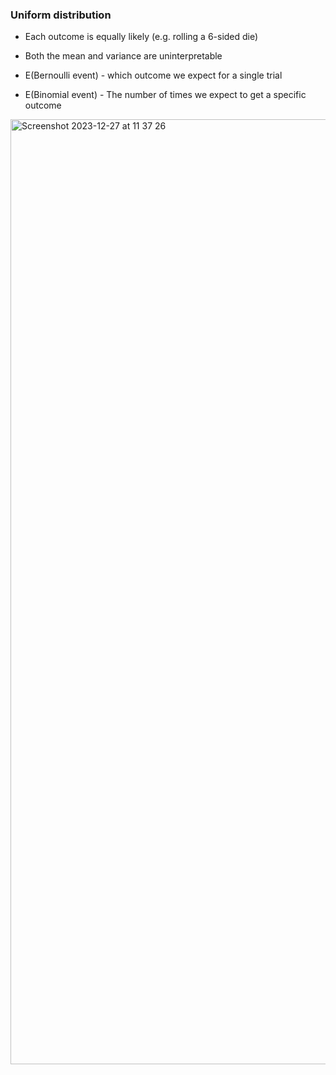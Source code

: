 ### Uniform distribution
- Each outcome is equally likely (e.g. rolling a 6-sided die)
- Both the mean and variance are uninterpretable

- E(Bernoulli event) - which outcome we expect for a single trial
- E(Binomial event) - The number of times we expect to get a specific outcome

<img width="1512" alt="Screenshot 2023-12-27 at 11 37 26" src="https://github.com/kissartisan/I-commit-to/assets/12791515/6a33b1d0-6236-4248-b738-6fb998a0c504">

